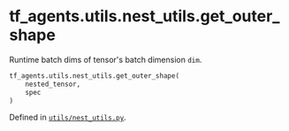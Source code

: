 <div itemscope itemtype="http://developers.google.com/ReferenceObject">
<meta itemprop="name" content="tf_agents.utils.nest_utils.get_outer_shape" />
<meta itemprop="path" content="Stable" />
</div>

# tf_agents.utils.nest_utils.get_outer_shape

Runtime batch dims of tensor's batch dimension `dim`.

``` python
tf_agents.utils.nest_utils.get_outer_shape(
    nested_tensor,
    spec
)
```



Defined in [`utils/nest_utils.py`](https://github.com/tensorflow/agents/tree/master/tf_agents/utils/nest_utils.py).

<!-- Placeholder for "Used in" -->
